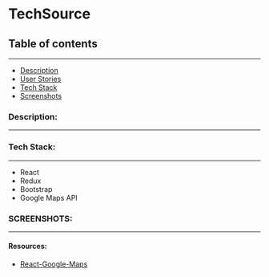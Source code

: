 # TechSource

## Table of contents

-----------------------------------------------

* [Description](#description)
* [User Stories](#userstories)
* [Tech Stack](#techstack)
* [Screenshots](#screenshots)

<a name="description" />

### Description: 

-----------------------------------------------


<a name="techstack" />

### Tech Stack: 

-----------------------------------------------
- React 
- Redux
- Bootstrap 
- Google Maps API 

<a name="screenshots" />

### SCREENSHOTS: 
-----------------------------------------------

#### Resources:
* [React-Google-Maps](https://github.com/tomchentw/react-google-maps)

